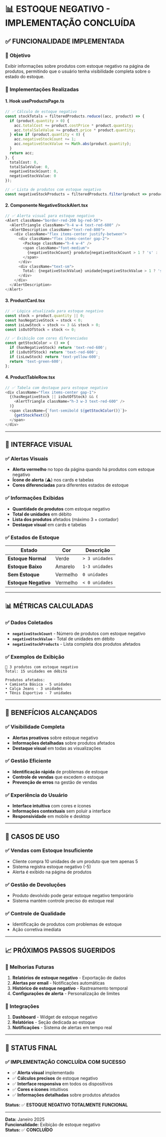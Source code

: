 # 📊 **ESTOQUE NEGATIVO - IMPLEMENTAÇÃO CONCLUÍDA**

## ✅ **FUNCIONALIDADE IMPLEMENTADA**

### 🎯 **Objetivo**
Exibir informações sobre produtos com estoque negativo na página de produtos, permitindo que o usuário tenha visibilidade completa sobre o estado do estoque.

### 🔧 **Implementações Realizadas**

#### **1. Hook useProductsPage.ts**
```typescript
// ✅ Cálculo de estoque negativo
const stockTotals = filteredProducts.reduce((acc, product) => {
  if (product.quantity > 0) {
    acc.totalCost += product.costPrice * product.quantity;
    acc.totalSaleValue += product.price * product.quantity;
  } else if (product.quantity < 0) {
    acc.negativeStockCount += 1;
    acc.negativeStockValue += Math.abs(product.quantity);
  }
  return acc;
}, { 
  totalCost: 0, 
  totalSaleValue: 0, 
  negativeStockCount: 0, 
  negativeStockValue: 0 
});

// ✅ Lista de produtos com estoque negativo
const negativeStockProducts = filteredProducts.filter(product => product.quantity < 0);
```

#### **2. Componente NegativeStockAlert.tsx**
```typescript
// ✅ Alerta visual para estoque negativo
<Alert className="border-red-200 bg-red-50">
  <AlertTriangle className="h-4 w-4 text-red-600" />
  <AlertDescription className="text-red-800">
    <div className="flex items-center justify-between">
      <div className="flex items-center gap-2">
        <Package className="h-4 w-4" />
        <span className="font-medium">
          {negativeStockCount} produto{negativeStockCount > 1 ? 's' : ''} com estoque negativo
        </span>
      </div>
      <div className="text-sm">
        Total: {negativeStockValue} unidade{negativeStockValue > 1 ? 's' : ''} em débito
      </div>
    </div>
  </AlertDescription>
</Alert>
```

#### **3. ProductCard.tsx**
```typescript
// ✅ Lógica atualizada para estoque negativo
const stock = product.quantity || 0;
const hasNegativeStock = stock < 0;
const isLowStock = stock <= 3 && stock > 0;
const isOutOfStock = stock <= 0;

// ✅ Exibição com cores diferenciadas
const getStockColor = () => {
  if (hasNegativeStock) return 'text-red-600';
  if (isOutOfStock) return 'text-red-600';
  if (isLowStock) return 'text-yellow-600';
  return 'text-green-600';
};
```

#### **4. ProductTableRow.tsx**
```typescript
// ✅ Tabela com destaque para estoque negativo
<div className="flex items-center gap-1">
  {(hasNegativeStock || isOutOfStock) && (
    <AlertTriangle className="h-3 w-3 text-red-600" />
  )}
  <span className={`font-semibold ${getStockColor()}`}>
    {getStockText()}
  </span>
</div>
```

---

## 🎨 **INTERFACE VISUAL**

### ✅ **Alertas Visuais**
- **Alerta vermelho** no topo da página quando há produtos com estoque negativo
- **Ícone de alerta** (⚠️) nos cards e tabelas
- **Cores diferenciadas** para diferentes estados de estoque

### ✅ **Informações Exibidas**
- **Quantidade de produtos** com estoque negativo
- **Total de unidades** em débito
- **Lista dos produtos** afetados (máximo 3 + contador)
- **Destaque visual** em cards e tabelas

### ✅ **Estados de Estoque**
| Estado | Cor | Descrição |
|--------|-----|-----------|
| **Estoque Normal** | Verde | `> 3 unidades` |
| **Estoque Baixo** | Amarelo | `1-3 unidades` |
| **Sem Estoque** | Vermelho | `0 unidades` |
| **Estoque Negativo** | Vermelho | `< 0 unidades` |

---

## 📊 **MÉTRICAS CALCULADAS**

### ✅ **Dados Coletados**
- **`negativeStockCount`** - Número de produtos com estoque negativo
- **`negativeStockValue`** - Total de unidades em débito
- **`negativeStockProducts`** - Lista completa dos produtos afetados

### ✅ **Exemplos de Exibição**
```
🔴 3 produtos com estoque negativo
Total: 15 unidades em débito

Produtos afetados:
• Camiseta Básica - 5 unidades
• Calça Jeans - 3 unidades  
• Tênis Esportivo - 7 unidades
```

---

## 🚀 **BENEFÍCIOS ALCANÇADOS**

### ✅ **Visibilidade Completa**
- **Alertas proativos** sobre estoque negativo
- **Informações detalhadas** sobre produtos afetados
- **Destaque visual** em todas as visualizações

### ✅ **Gestão Eficiente**
- **Identificação rápida** de problemas de estoque
- **Controle de vendas** que excedem o estoque
- **Prevenção de erros** na gestão de vendas

### ✅ **Experiência do Usuário**
- **Interface intuitiva** com cores e ícones
- **Informações contextuais** sem poluir a interface
- **Responsividade** em mobile e desktop

---

## 🎯 **CASOS DE USO**

### ✅ **Vendas com Estoque Insuficiente**
- Cliente compra 10 unidades de um produto que tem apenas 5
- Sistema registra estoque negativo (-5)
- Alerta é exibido na página de produtos

### ✅ **Gestão de Devoluções**
- Produto devolvido pode gerar estoque negativo temporário
- Sistema mantém controle preciso do estoque real

### ✅ **Controle de Qualidade**
- Identificação de produtos com problemas de estoque
- Ação corretiva imediata

---

## 📈 **PRÓXIMOS PASSOS SUGERIDOS**

### 🔮 **Melhorias Futuras**
1. **Relatórios de estoque negativo** - Exportação de dados
2. **Alertas por email** - Notificações automáticas
3. **Histórico de estoque negativo** - Rastreamento temporal
4. **Configurações de alerta** - Personalização de limites

### 🎯 **Integrações**
1. **Dashboard** - Widget de estoque negativo
2. **Relatórios** - Seção dedicada ao estoque
3. **Notificações** - Sistema de alertas em tempo real

---

## 🎉 **STATUS FINAL**

### ✅ **IMPLEMENTAÇÃO CONCLUÍDA COM SUCESSO**

- ✅ **Alerta visual** implementado
- ✅ **Cálculos precisos** de estoque negativo
- ✅ **Interface responsiva** em todos os dispositivos
- ✅ **Cores e ícones** intuitivos
- ✅ **Informações detalhadas** sobre produtos afetados

**Status:** ✅ **ESTOQUE NEGATIVO TOTALMENTE FUNCIONAL**

---

**Data:** Janeiro 2025  
**Funcionalidade:** Exibição de estoque negativo  
**Status:** ✅ **CONCLUÍDO**


